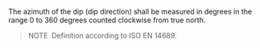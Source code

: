 The azimuth of the dip (dip direction) shall be measured in degrees in the range 0 to 360 degrees counted clockwise from true north. 
>NOTE&nbsp; Definition according to ISO EN 14689.

